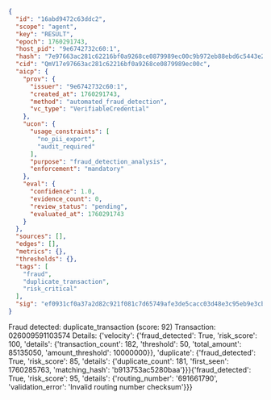 ```json
{
  "id": "16abd9472c63ddc2",
  "scope": "agent",
  "key": "RESULT",
  "epoch": 1760291743,
  "host_pid": "9e6742732c60:1",
  "hash": "7e97663ac281c62216bf0a9268ce0879989ec00c9b972eb88ebd6c5443e20435",
  "cid": "QmV17e97663ac281c62216bf0a9268ce0879989ec00c",
  "aicp": {
    "prov": {
      "issuer": "9e6742732c60:1",
      "created_at": 1760291743,
      "method": "automated_fraud_detection",
      "vc_type": "VerifiableCredential"
    },
    "ucon": {
      "usage_constraints": [
        "no_pii_export",
        "audit_required"
      ],
      "purpose": "fraud_detection_analysis",
      "enforcement": "mandatory"
    },
    "eval": {
      "confidence": 1.0,
      "evidence_count": 0,
      "review_status": "pending",
      "evaluated_at": 1760291743
    }
  },
  "sources": [],
  "edges": [],
  "metrics": {},
  "thresholds": {},
  "tags": [
    "fraud",
    "duplicate_transaction",
    "risk_critical"
  ],
  "sig": "ef0931cf0a37a2d82c921f081c7d65749afe3de5cacc03d48e3c95eb9e3cbca4"
}
```

Fraud detected: duplicate_transaction (score: 92)
Transaction: 026009591103574
Details: {'velocity': {'fraud_detected': True, 'risk_score': 100, 'details': {'transaction_count': 182, 'threshold': 50, 'total_amount': 85135050, 'amount_threshold': 10000000}}, 'duplicate': {'fraud_detected': True, 'risk_score': 85, 'details': {'duplicate_count': 181, 'first_seen': 1760285763, 'matching_hash': 'b913753ac5280baa'}}}{'fraud_detected': True, 'risk_score': 95, 'details': {'routing_number': '691661790', 'validation_error': 'Invalid routing number checksum'}}}
